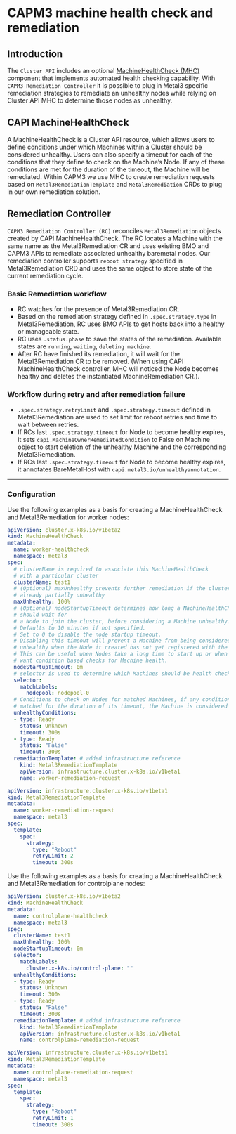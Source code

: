 # CAPM3 machine health check and remediation

## Introduction

The `Cluster API` includes an optional
[MachineHealthCheck (MHC)](https://cluster-api.sigs.k8s.io/tasks/automated-machine-management/healthchecking.html)
component that implements automated health checking capability. With
`CAPM3 Remediation Controller` it is possible to plug in Metal3 specific
remediation strategies to remediate an unhealthy nodes while relying on Cluster
API MHC to determine those nodes as unhealthy.

## CAPI MachineHealthCheck

A MachineHealthCheck is a Cluster API resource, which allows users to define
conditions under which Machines within a Cluster should be considered unhealthy.
Users can also specify a timeout for each of the conditions that they define to
check on the Machine’s Node. If any of these conditions are met for the duration
of the timeout, the Machine will be remediated. Within CAPM3 we use MHC to
create remediation requests based on `Metal3RemediationTemplate` and
`Metal3Remediation` CRDs to plug in our own remediation solution.

## Remediation Controller

`CAPM3 Remediation Controller (RC)` reconciles `Metal3Remediation` objects
created by CAPI MachineHealthCheck. The RC locates a Machine with the same name
as the Metal3Remediation CR and uses existing BMO and CAPM3 APIs to remediate
associated unhealthy baremetal nodes. Our remediation controller supports
`reboot strategy` specified in Metal3Remediation CRD and uses the same object to
store state of the current remediation cycle.

### Basic Remediation workflow

- RC watches for the presence of Metal3Remediation CR.
- Based on the remediation strategy defined in `.spec.strategy.type` in
  Metal3Remediation, RC uses BMO APIs to get hosts back into a healthy or
  manageable state.
- RC uses `.status.phase` to save the states of the remediation. Available
  states are `running`, `waiting`, `deleting machine`.
- After RC have finished its remediation, it will wait for the Metal3Remediation
  CR to be removed. (When using CAPI MachineHealthCheck controller, MHC will
  noticed the Node becomes healthy and deletes the instantiated
  MachineRemediation CR.).

### Workflow during retry and after remediation failure

- `.spec.strategy.retryLimit` and `.spec.strategy.timeout` defined in
  Metal3Remediation are used to set limit for reboot retries and time to wait
  between retries.
- If RCs last `.spec.strategy.timeout` for Node to become healthy expires, it
  sets `capi.MachineOwnerRemediatedCondition` to False on Machine object to
  start deletion of the unhealthy Machine and the corresponding
  Metal3Remediation.
- If RCs last `.spec.strategy.timeout` for Node to become healthy expires, it
  annotates BareMetalHost with `capi.metal3.io/unhealthyannotation`.

---

### Configuration

Use the following examples as a basis for creating a MachineHealthCheck and
Metal3Remediation for worker nodes:

```yaml
apiVersion: cluster.x-k8s.io/v1beta2
kind: MachineHealthCheck
metadata:
  name: worker-healthcheck
  namespace: metal3
spec:
  # clusterName is required to associate this MachineHealthCheck
  # with a particular cluster
  clusterName: test1
  # (Optional) maxUnhealthy prevents further remediation if the cluster is
  # already partially unhealthy
  maxUnhealthy: 100%
  # (Optional) nodeStartupTimeout determines how long a MachineHealthCheck
  # should wait for
  # a Node to join the cluster, before considering a Machine unhealthy.
  # Defaults to 10 minutes if not specified.
  # Set to 0 to disable the node startup timeout.
  # Disabling this timeout will prevent a Machine from being considered
  # unhealthy when the Node it created has not yet registered with the cluster.
  # This can be useful when Nodes take a long time to start up or when you only
  # want condition based checks for Machine health.
  nodeStartupTimeout: 0m
  # selector is used to determine which Machines should be health checked
  selector:
    matchLabels:
      nodepool: nodepool-0
  # Conditions to check on Nodes for matched Machines, if any condition is
  # matched for the duration of its timeout, the Machine is considered unhealthy
  unhealthyConditions:
  - type: Ready
    status: Unknown
    timeout: 300s
  - type: Ready
    status: "False"
    timeout: 300s
  remediationTemplate: # added infrastructure reference
    kind: Metal3RemediationTemplate
    apiVersion: infrastructure.cluster.x-k8s.io/v1beta1
    name: worker-remediation-request
```

```yaml
apiVersion: infrastructure.cluster.x-k8s.io/v1beta1
kind: Metal3RemediationTemplate
metadata:
  name: worker-remediation-request
  namespace: metal3
spec:
  template:
    spec:
      strategy:
        type: "Reboot"
        retryLimit: 2
        timeout: 300s
```

Use the following examples as a basis for creating a MachineHealthCheck and
Metal3Remediation for controlplane nodes:

```yaml
apiVersion: cluster.x-k8s.io/v1beta2
kind: MachineHealthCheck
metadata:
  name: controlplane-healthcheck
  namespace: metal3
spec:
  clusterName: test1
  maxUnhealthy: 100%
  nodeStartupTimeout: 0m
  selector:
    matchLabels:
      cluster.x-k8s.io/control-plane: ""
  unhealthyConditions:
  - type: Ready
    status: Unknown
    timeout: 300s
  - type: Ready
    status: "False"
    timeout: 300s
  remediationTemplate: # added infrastructure reference
    kind: Metal3RemediationTemplate
    apiVersion: infrastructure.cluster.x-k8s.io/v1beta1
    name: controlplane-remediation-request
```

```yaml
apiVersion: infrastructure.cluster.x-k8s.io/v1beta1
kind: Metal3RemediationTemplate
metadata:
  name: controlplane-remediation-request
  namespace: metal3
spec:
  template:
    spec:
      strategy:
        type: "Reboot"
        retryLimit: 1
        timeout: 300s
```
